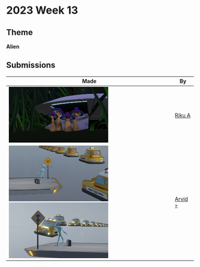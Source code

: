 # 2023 Week 13


## Theme

**Alien**


## Submissions

| Made | By |
|------|----|
| <img src="./RikuA/aliens.png" height="150" /> | [Riku A](./RikuA/) |
| <img src="./Arvid/alien1.png" height="150" /> <img src="./Arvid/alien2.png" height="150" /> | [Arvid 💀](./Arvid/) |
